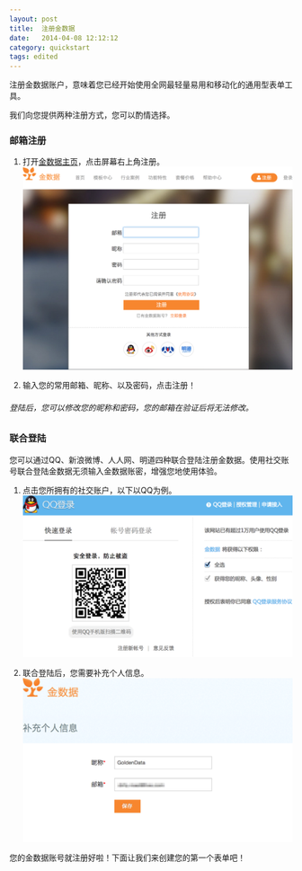 ```yaml
---
layout: post
title:  注册金数据
date:   2014-04-08 12:12:12
category: quickstart
tags: edited
---
```


注册金数据账户，意味着您已经开始使用全网最轻量易用和移动化的通用型表单工具。

我们向您提供两种注册方式，您可以酌情选择。

### 邮箱注册

1. 打开[金数据主页](https://jinshuju.net/)，点击屏幕右上角注册。
 ![](/images/register-goldendata-1.png)

2. 输入您的常用邮箱、昵称、以及密码，点击注册！

###### 登陆后，您可以修改您的昵称和密码，您的邮箱在验证后将无法修改。

### 联合登陆

您可以通过QQ、新浪微博、人人网、明道四种联合登陆注册金数据。使用社交账号联合登陆金数据无须输入金数据账密，增强您地使用体验。

1. 点击您所拥有的社交账户，以下以QQ为例。
 ![](/images/register-goldendata-2.png)

2. 联合登陆后，您需要补充个人信息。
 ![](/images/register-goldendata-3.png)

您的金数据账号就注册好啦！下面让我们来创建您的第一个表单吧！